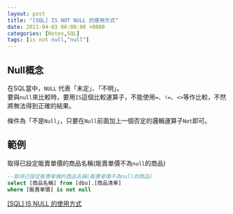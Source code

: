 ```yaml
---
layout: post
title: "[SQL] IS NOT NULL 的使用方式"
date: 2011-04-01 06:08:00 +0800
categories: [Notes,SQL]
tags: [is not null,"null"]
---
```


## Null概念
在SQL當中，`NULL` 代表「未定」、「不明」。      
要與`null`來比較時，要用`IS`這個比較運算子，不能使用`=`、`!=`、`<>`等作比較，不然將無法得到正確的結果。     

條件為「不是`Null`」，只要在`Null`前面加上一個否定的邏輯運算子`Not`即可。

## 範例

取得已設定販賣單價的商品名稱(販賣單價不為`null`的商品)

```sql
--取得已設定販賣單價的商品名稱(販賣單價不為null的商品)
select [商品名稱] from [dbo].[商品清單]
where [販賣單價] is not null
```

[[SQL] IS NULL 的使用方式](https://riivalin.github.io/posts/2011/03/sql-2-3/)